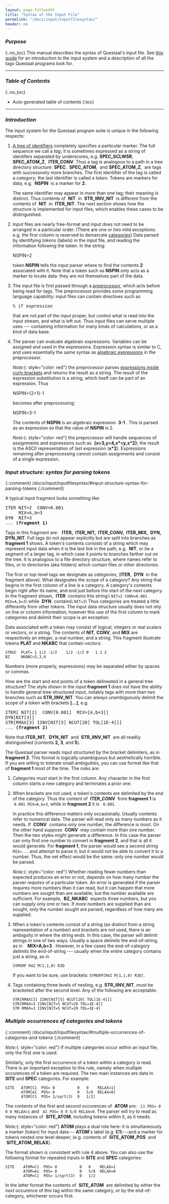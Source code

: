 ```yaml
---
layout: page-fullwidth
title: "Syntax of the Input File"
permalink: "/docs/input/inputfilesyntax/"
header: no
---
```


### _Purpose_
{:.no_toc}
This manual describes the syntax of Questaal's input file.
See [this guide](/docs/input/inputfile/) for an introduction
to the input system and a description of all the tags Questaal
programs look for.

_____________________________________________________________

### _Table of Contents_
{:.no_toc}
*  Auto generated table of contents
{:toc}  

_____________________________________________________________

### _Introduction_

The input system for the Questaal program suite is unique in the following
respects:

1. [A tree of identifiers](/docs/input/inputfile/#input-file-structure) completely specifies a particular marker.  The
   full sequence we call a _tag_; it is sometimes expressed as a string of
   identifers separated by underscores, e.g. **SPEC\_SCLWSR**,&nbsp;
   **SPEC\_ATOM\_Z**,&nbsp;  **ITER\_CONV**.  Thus a tag is analogous to a
   path in a tree directory structure: **SPEC**,&nbsp; **SPEC\_ATOM**,&nbsp;
   and **SPEC\_ATOM\_Z**,&nbsp; are tags with successively more
   branches.  The first identifier of the tag is called a _category_;
   the last identifier is called a _token_.
   Tokens are markers for data, e.g. &nbsp;**NSPIN**&nbsp; is a marker for **2**.

   The same identifier may appear in more than one tag; their meaning is
   distinct.  Thus contents of &nbsp;**NIT**&nbsp; in
   &nbsp;**STR\_IINV\_NIT**&nbsp; is different from the contents of &nbsp;**NIT**&nbsp; in &nbsp;**ITER\_NIT**.  The next section shows
   how the structure is implemented for input files, which enables these
   cases to be distinguished.

2. Input files are nearly free-format and input does not need to be
   arranged in a particular order.  (There are one or two mild
   exceptions: e.g. the first column is reserved to demarcate
   [categories](/docs/input/inputfilesyntax/#input-structure-syntax-for-parsing-tokens))
   Data parsed by identifying _tokens_ (labels) in the input file, and
   reading the information following the token.  In the string:

     
      NSPIN=2

   token **NSPIN** tells the input parser where to find the contents **2**
   associated with it.  Note that a token such as **NSPIN** only acts
   as a marker to locate data: they are not themselves part of the data.

3. The input file is first passed through a [_preprocessor_](/docs/input/preprocessor), which acts before being read for
   tags.  The preprocessor provides some programming language capability: input files can contain directives such as

   <pre>
   % if <i>expression</i>
   </pre>

   that are not part of the input proper, but control what is read into
   the input stream, and what is left out.  Thus input files can serve
   multiple uses --- containing information for many kinds of
   calculations, or as a kind of data base.

4. The parser can evaluate algebraic expressions. Variables can be assigned
   and used in the expressions.  Expression syntax is similar to C, and uses essentially the same
   syntax as [algebraic expressions](/docs/input/preprocessor/#syntax-of-algebraic-expressions) in the preprocessor.

   _Note:_{: style="color: red"} the preprocessor
   parses [expressions inside curly brackets](/docs/input/preprocessor/#curly-brackets-contain-expressions) and returns the result as a
   string.  The result of the expression substitution is a string, which itself can be part of an expression.  Thus

   NSPIN={2+1}-1

   becomes after preprocessing:


   NSPIN=3-1

   The contents of **NSPIN** is an algebraic expression &nbsp;**3-1**&nbsp;. This is parsed as an expression so that the value of **NSPIN** is 2.

   _Note:_{: style="color: red"} the preprocessor will handle sequences of assignments and expressions such as &nbsp;**{x=3,y=4,x\*=y,x\*2}**;
   the result is the ASCII representation of last expression (**x\*2**).  Expressions remaining after preprocessing cannot contain assignments
   and consist of a single expression.

### _Input structure: syntax for parsing tokens_
{::comment}
/docs/input/inputfilesyntax/#input-structure-syntax-for-parsing-tokens
{:/comment}

A typical input fragment looks something like:


<pre>
ITER NIT=2  CONV=0.001
     MIX=A,b=3
DYN  NIT=3
... <b>(fragment 1)</b>
</pre>

Tags in this fragment are: &nbsp; **ITER,&nbsp; ITER\_NIT,&nbsp; ITER\_CONV,&nbsp; ITER\_MIX,&nbsp; DYN,&nbsp; DYN\_NIT**.
Full tags do not appear explicitly but are split into branches as **fragment 1** shows.
A token's contents consists of a string which may represent input data when it is the last link in
the path, e.g. &nbsp;**NIT**, or be a segment of a larger tag, in which case it
points to branches farther out on the tree.
It is analogous to a file directory structure, where names refer to
files, or to directories (aka folders) which contain files or other directories.

The first or top-level tags we designate as
_categories_, (**ITER**, &nbsp;**DYN**&nbsp; in the fragment above). 
What designates the scope of a category?  Any string that begins in the
first column of a line is a category.  A category's contents begin right
after its name, and end just before the start of the next category.
In the fragment shown, &nbsp;**ITER**&nbsp; contains this string:\\
`NIT=2 CONV=0.001 MIX=A,b=3`\\
while &nbsp;**DYN**&nbsp; contains\\
`NIT=3`\\
Thus categories are treated a little differently from other tokens.  The
input data structure usually does not rely on line or column information;
however this use of the first column to mark categories and delimit their
scope is an exception.

Data associated with a token may consist of logical, integers or
real scalars or vectors, or a string. The contents of **NIT**,
**CONV**, and **MIX** are respectively an integer, a real number, and
a string.  This fragment illustrate tokens **PLAT** and **NKABC** that
contain vectors:

    STRUC  PLAT= 1 1/2 -1/2    1/2 -1/2 0   1 1 2
    BZ     NKABC=3,3,4

Numbers (more properly, expressions) may be separated either by spaces or
commas.

How are the start and end points of a token delineated
in a general tree structure?  The style shown in the input **fragment 1** does
not have the ability to handle general tree-structured input, notably
tags with more than two branches such as **STR\_IINV\_NIT**.  You can
always unambiguously delimit the scope of a token with brackets **[...]**, e.g.

<pre>
ITER[ NIT[2]  CONV[0.001]  MIX=[A,b=3]]
DYN[NIT[3]]
STR[RMAX[3] IINV[NIT[5] NCUT[20] TOL[1E-4]]]
... <b>(fragment 2)</b>
</pre>


Note that **ITER\_NIT**, &nbsp;**DYN\_NIT**&nbsp; and &nbsp;**STR\_IINV\_NIT**&nbsp; are all readily distinguished (contents **2, 3**, and
**5**).

The Questaal parser reads input structured by the bracket delimiters, as in
**fragment 2**.  This format is logically unambiguous but aesthetically horrible.
If you are willing to tolerate small ambiguities, you can use format like
that of **fragment 1** most of the time.  The rules are:

1.    Categories must start in the first column.  Any character in the
      first column starts a new category and terminates a prior one.

2.    When brackets are not used, a token's contents are delimited by the
      end of the category.  Thus the content of &nbsp;**ITER\_CONV**&nbsp; from
      **fragment 1** is &nbsp;`0.001 MIX=A,b=3`, while in
      **fragment 2** it is &nbsp; `0.001`.

      In practice this difference matters only occasionally.  Usually contents refer to numerical data. The parser will read only as many
      numbers as it needs.  If &nbsp;**CONV**&nbsp; contains only one number, the difference is moot.  On the other hand suppose
      &nbsp;**CONV**&nbsp; may contain more than one number.  Then the two styles might generate a difference.  In this case the parser can
      only find one number to convert in **fragment 2**, and that is all it would generate.  For **fragment 1**, the parser would see a
      second string `MIX=...` and attempt to parse it; but it would not be able to convert it to a number. Thus, the net effect would be the
      same: only one number would be parsed.

      _Note:_{: style="color: red"} Whether reading fewer numbers than expected produces an error or not,
      depends on how many number the parser _requires_ of a particular token.
      An error is generated if the parser requires more numbers than it can read, but 
      it can happen that more numbers are sought than are available, but the number available are sufficient.  For example,
      &nbsp;**BZ_NKABC**&nbsp; expects three numbers, but you can supply only one or two.
      If _more_ numbers are supplied than are sought, only the number sought are parsed, regardless of how many are supplied.

3.    When a token's contents consist of a string (as distinct from a
      string representation of a number) and brackets are _not_ used,
      there is an ambiguity in where the string ends.  In this case, the
      parser will delimit strings in one of two ways.  Usually a space
      delimits the end-of-string, as in &nbsp; &nbsp;**MIX=A,b=3**&nbsp;.
      However, in a few cases the end-of-category delimits the
      end-of-string --- usually when the entire category contains just a
      string, as in 

      ~~~
      SYMGRP R4Z M(1,1,0) R3D
      ~~~

      If you want to be sure, use brackets:  `SYMGRP[R4Z M(1,1,0) R3D]`.

4.    Tags containing three levels of nesting, e.g &nbsp;**STR\_IINV\_NIT**,
      _must_ be bracketed after the second level.  Any of the following
      are acceptable:

      ~~~
      STR[RMAX[3] IINV[NIT[5] NCUT[20] TOL[1E-4]]]
      STR[RMAX=3 IINV[NIT=5 NCUT=20 TOL=1E-4]]
      STR RMAX=3 IINV[NIT=5 NCUT=20 TOL=1E-4]
      ~~~

### _Multiple occurrences of categories and tokens_
{::comment}
/docs/input/inputfilesyntax/#multiple-occurrences-of-categories-and-tokens
{:/comment}

_Note:_{: style="color: red"} If multiple categories occur within an input file, only the first one is used.

Similarly, only the first occurrence of a token _within_ a category is read.  There is an important exception to this rule, namely when
multiple occurences of a token are required. The two main instances are data in **SITE** and **SPEC** categories.
For example:

~~~
SITE   ATOM[C1  POS= 0          0   0    RELAX=1]
       ATOM[A1  POS= 0          0   5/8  RELAX=0]
       ATOM[C1  POS= 1/sqrt(3)  0   1/2]
~~~

The contents of the first and second occurences of &nbsp;**ATOM** are: &nbsp; `C1 POS= 0 0 0 RELAX=1` and &nbsp; `A1 POS= 0 0 5/8 RELAX=0`.
The parser will try to read as many instances of &nbsp;**SITE\_ATOM**, including tokens within it, as it needs.

_Note:_{: style="color: red"} **ATOM** plays a dual
role here: it is simultaneously a marker (token) for input data---
**ATOM**'s label (e.g. **C1**)---and a marker for tokens nested
one level deeper, (e.g. contents of &nbsp;**SITE\_ATOM\_POS**&nbsp; and
&nbsp;**SITE\_ATOM\_RELAX**).

The format shown is consistent with rule 4 above.
You can also use the following format for repeated inputs
in **SITE** and **SPEC** categories:

    SITE    ATOM=C1  POS= 0          0   0    RELAX=1
            ATOM=A1  POS= 0          0   5/8  RELAX=0
            ATOM=C1  POS= 1/sqrt(3)  0   1/2

In the latter format the contents of &nbsp;**SITE\_ATOM**&nbsp; are delimited
by either the _next_ occurence of this tag within the same category, or by the end-of-category,
whichever occurs first. 


